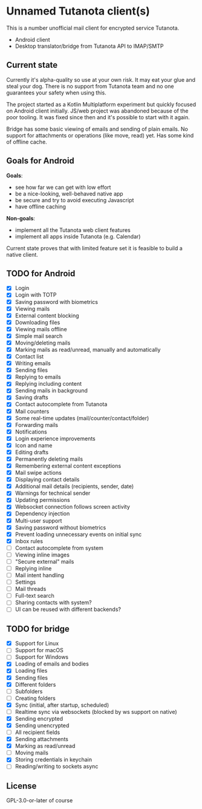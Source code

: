 # Unnamed Tutanota client(s)

This is a number unofficial mail client for encrypted service Tutanota.

 * Android client
 * Desktop translator/bridge from Tutanota API to IMAP/SMTP

## Current state

Currently it's alpha-quality so use at your own risk. It may eat your glue and steal your dog.
There is no support from Tutanota team and no one guarantees your safety when using this.

The project started as a Kotlin Multiplatform experiment but quickly focused on Android client
initially. JS/web project was  abandoned because of the poor tooling. It was fixed since then and
it's possible to start with it again.

Bridge has some basic viewing of emails and sending of plain emails. No support for attachments or
operations (like move, read) yet. Has some kind of offline cache.

## Goals for Android

**Goals**:
 - see how far we can get with low effort
 - be a nice-looking, well-behaved native app
 - be secure and try to avoid executing Javascript
 - have offline caching
 
**Non-goals**:
 - implement all the Tutanota web client features
 - implement all apps inside Tutanota (e.g. Calendar)

Current state proves that with limited feature set it is feasible to build a native client.

## TODO for Android
 - [x] Login
 - [x] Login with TOTP
 - [x] Saving password with biometrics
 - [x] Viewing mails
 - [x] External content blocking
 - [x] Downloading files
 - [x] Viewing mails offline
 - [x] Simple mail search
 - [x] Moving/deleting mails
 - [x] Marking mails as read/unread, manually and automatically
 - [x] Contact list
 - [x] Writing emails
 - [x] Sending files
 - [x] Replying to emails
 - [x] Replying including content
 - [x] Sending mails in background
 - [x] Saving drafts
 - [x] Contact autocomplete from Tutanota
 - [x] Mail counters
 - [x] Some real-time updates (mail/counter/contact/folder)
 - [x] Forwarding mails
 - [x] Notifications
 - [x] Login experience improvements
 - [x] Icon and name
 - [x] Editing drafts
 - [x] Permanently deleting mails
 - [x] Remembering external content exceptions
 - [x] Mail swipe actions
 - [x] Displaying contact details
 - [x] Additional mail details (recipients, sender, date)
 - [x] Warnings for technical sender
 - [x] Updating permissions
 - [x] Websocket connection follows screen activity
 - [x] Dependency injection
 - [x] Multi-user support
 - [x] Saving password without biometrics
 - [x] Prevent loading unnecessary events on initial sync
 - [x] Inbox rules
 - [ ] Contact autocomplete from system
 - [ ] Viewing inline images
 - [ ] "Secure external" mails
 - [ ] Replying inline
 - [ ] Mail intent handling
 - [ ] Settings
 - [ ] Mail threads
 - [ ] Full-text search
 - [ ] Sharing contacts with system?
 - [ ] UI can be reused with different backends?
 
## TODO for bridge
 - [x] Support for Linux
 - [ ] Support for macOS
 - [ ] Support for Windows
 - [x] Loading of emails and bodies
 - [x] Loading files
 - [x] Sending files
 - [x] Different folders
 - [ ] Subfolders
 - [ ] Creating folders
 - [x] Sync (initial, after startup, scheduled)
 - [ ] Realtime sync via websockets (blocked by ws support on native)
 - [x] Sending encrypted
 - [x] Sending unencrypted
 - [ ] All recipient fields
 - [x] Sending attachments
 - [x] Marking as read/unread
 - [ ] Moving mails
 - [x] Storing credentials in keychain
 - [ ] Reading/writing to sockets async

## License
GPL-3.0-or-later of course